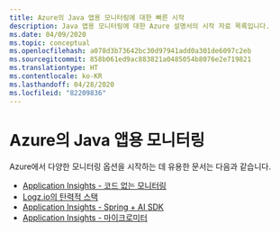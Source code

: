 ```yaml
---
title: Azure의 Java 앱용 모니터링에 대한 빠른 시작
description: Java 앱용 모니터링에 대한 Azure 설명서의 시작 자료 목록입니다.
ms.date: 04/09/2020
ms.topic: conceptual
ms.openlocfilehash: a078d3b73642bc30d97941add0a301de6097c2eb
ms.sourcegitcommit: 858b061ed9ac883821a0485054b8076e2e719821
ms.translationtype: HT
ms.contentlocale: ko-KR
ms.lasthandoff: 04/28/2020
ms.locfileid: "82209836"
---
```

# <a name="monitoring-for-java-apps-on-azure"></a>Azure의 Java 앱용 모니터링

Azure에서 다양한 모니터링 옵션을 시작하는 데 유용한 문서는 다음과 같습니다.

- [Application Insights - 코드 없는 모니터링](/azure/azure-monitor/app/java-in-process-agent)
- [Logz.io의 탄력적 스택](/azure/developer/java/fundamentals/java-get-started-with-logzio)
- [Application Insights - Spring + AI SDK](/azure/developer/java/spring-framework/configure-spring-boot-java-applicationinsights)
- [Application Insights - 마이크로미터](/azure/azure-monitor/app/micrometer-java)
